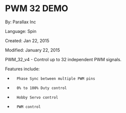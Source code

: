 # PWM 32 DEMO

By: Parallax Inc

Language: Spin

Created: Jan 22, 2015

Modified: January 22, 2015

PWM\_32\_v4 - Control up to 32 independent PWM signals.

Features include:

*       Phase Sync between multiple PWM pins
*       0% to 100% Duty control
*       Hobby Servo control
*       PWM control  
     
